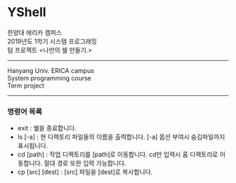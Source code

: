 # YShell  
한양대 에리카 캠퍼스  
2019년도 1학기 시스템 프로그래밍  
텀 프로젝트 <나만의 쉘 만들기.>  
***
Hanyang Univ. ERICA campus  
System programming course  
Term project  
***  
### 명령어 목록  
- exit : 쉘을 종료합니다.
- ls [-a] : 현 디렉토리 파일들의 이름을 출력합니다. [-a] 옵션 부여시 숨김파일까지 표시됩니다.
- cd [path] : 작업 디렉토리를 [path]로 이동합니다. cd만 입력시 홈 디렉토리로 이동합니다. 절대 경로 또한 입력 가능합니다.
- cp [src] [dest] : [src] 파일을 [dest]로 복사합니다.
